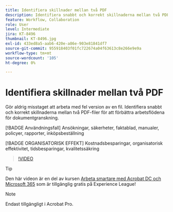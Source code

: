 ```yaml
---
title: Identifiera skillnader mellan två PDF
description: Identifiera snabbt och korrekt skillnaderna mellan två PDF-filer för att förbättra arbetsflödena för dokumentgranskning
feature: Workflow, Collaboration
role: User
level: Intermediate
jira: KT-8496
thumbnail: KT-8496.jpg
exl-id: 433ed8a5-aab6-420e-a86e-903e81841df7
source-git-commit: 955918403f01fc722674a04f63613c8e266e9e9a
workflow-type: tm+mt
source-wordcount: '105'
ht-degree: 0%

---
```


# Identifiera skillnader mellan två PDF

Gör aldrig misstaget att arbeta med fel version av en fil. Identifiera snabbt och korrekt skillnaderna mellan två PDF-filer för att förbättra arbetsflödena för dokumentgranskning.

[!BADGE Användningsfall]
Ansökningar, säkerheter, faktablad, manualer, policyer, rapporter, inköpsbeställning

[!BADGE ORGANISATORISK EFFEKT]
Kostnadsbesparingar, organisatorisk effektivitet, tidsbesparingar, kvalitetssäkring

>[!VIDEO](https://video.tv.adobe.com/v/337211?quality=12&learn=on&hidetitle=true)

>[!TIP]
>
Den här videon är en del av kursen [Arbeta smartare med Acrobat DC och Microsoft 365](https://experienceleague.adobe.com/?recommended=Acrobat-U-1-2021.microsoft365) som är tillgänglig gratis på Experience League!

>[!NOTE]
>
Endast tillgängligt i Acrobat Pro.
